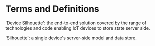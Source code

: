 # Terms and Definitions

'Device Silhouette': the end-to-end solution covered by the range
of technologies and code enabling IoT devices to store state server
side.

'Silhouette': a single device's server-side model and data store.